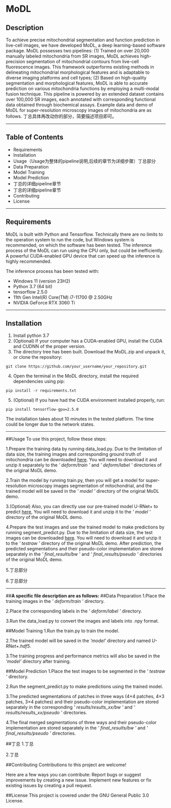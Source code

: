 
# **MoDL**
## Description
To achieve precise mitochondrial segmentation and function prediction in live-cell images, we have developed MoDL,
a deep learning-based software package. MoDL possesses two pipelines: 
(1) Trained on over 20,000 manually labeled mitochondria from SR images, MoDL achieves high-precision segmentation of 
mitochondrial contours from live-cell fluorescence images. This framework outperforms existing methods in delineating 
mitochondrial morphological features and is adaptable to diverse imaging platforms and cell types; 
(2) Based on high-quality segmentation and morphological features, MoDL is able to accurate prediction on various 
mitochondria functions by employing a multi-modal fusion technique. This pipeline is powered by an extended dataset 
contains over 100,000 SR images, each annotated with corresponding functional data obtained through biochemical assays. 
Example data and demo of MoDL for super-resolution microscopy images of mitochondria are as follows.
丁总具体再改动你的部分，简要描述项目即可。

***

## Table of Contents
 * Requirements
 * Installation
 * Usage（Usage为整体的pipeline说明,后续的章节为详细步骤）丁总部分
 * Data Preparation
 * Model Training
 * Model Prediction
 * 丁总的详细pipeline章节
 * 丁总的详细pipeline章节
 * Contributing
 * License

***

## Requirements

MoDL is built with Python and Tensorflow. Technically there are no limits to the operation system to run the code, 
but Windows system is recommended, on which the software has been tested. The inference process of the MoDL can 
run using the CPU only, but could be inefficiently. A powerful CUDA-enabled GPU device that can speed up the 
inference is highly recommended.

The inference process has been tested with:

 * Windows 11 (version 23H2)
 * Python 3.7 (64 bit)
 * tensorflow 2.5.0
 * 11th Gen Intel(R) Core(TM) i7-11700 @ 2.50GHz
 * NVIDIA GeForce RTX 3060 Ti

***

## Installation

1. Install python 3.7 
2. (Optional) If your computer has a CUDA-enabled GPU, install the CUDA and CUDNN of the proper version.
3. The directory tree has been built. Download the MoDL.zip and unpack it, or clone the repository:
```
git clone https://github.com/your_username/your_repository.git 
```

4. Open the terminal in the MoDL directory, install the required dependencies using pip:

```
pip install -r requirements.txt
```

5. (Optional) If you have had the CUDA environment installed properly, run:

```
pip install tensorflow-gpu=2.5.0
```

The installation takes about 10 minutes in the tested platform. The time could be longer due to the network states.

*** 

##Usage
To use this project, follow these steps:

1.Prepare the training data by running data_load.py. Due to the limitation of data size, the training images and 
corresponding ground truth of mitochondria can be downloaded [here](丁总训练集512大小的train原图和label标签的链接地址). 
You will need to download it and unzip it separately to the *' deform/train '* and *' deform/label '* directories 
of the original MoDL demo.

2.Train the model by running train.py, then you will get a model for super-resolution microscopy images segmentation of
mitochondrial, and the trained model will be saved in the *' model '* directory of the original MoDL demo.

3.(Optional) Also, you can directly use our pre-trained model U-RNet+ to predict [here](丁总预训练模型链接地址), You will 
need to download it and unzip it to the *' model '* directory of the original MoDL demo.

4.Prepare the test images and use the trained model to make predictions by running segment_predict.py. Due to the 
limitation of data size, the test images can be downloaded [here](丁总测试集2048大小的原图链接地址). You will need to 
download it and unzip it to the *' testraw '* directory of the original MoDL demo. After prediction, the predicted 
segmentations and their pseudo-color implementation are stored separately in the *' final_results/bw '* and 
*' final_results/pseudo '* directories of the original MoDL demo.

5.丁总部分

6.丁总部分

***
##**A specific file description are as follows:**
##Data Preparation
1.Place the training images in the *' deform/train '* directory. 

2.Place the corresponding labels in the *' deform/label '* directory.

3.Run the data_load.py to convert the images and labels into .npy format.


##Model Training
1.Run the train.py to train the model.

2.The trained model will be saved in the *'model'* directory and named *U-RNet+.hdf5*.

3.The training progress and performance metrics will also be saved in the *'model'* directory after training.


##Model Prediction
1.Place the test images to be segmented in the *' testraw '* directory.

2.Run the segment_predict.py to make predictions using the trained model.

3.The predicted segmentations of patches in three ways (4×4 patches, 4×3 patches, 3×4 patches) and their pseudo-color 
implementation are stored separately in the corresponding *' results/results_xx/bw '* and 
*' results/results_xx/pseudo '* directories.

4.The final merged segmentations of three ways and their pseudo-color implementation are stored separately in the 
*' final_results/bw '* and *' final_results/pseudo '* directories.

##丁总
1.丁总

2.丁总


##Contributing
Contributions to this project are welcome! 

Here are a few ways you can contribute:
Report bugs or suggest improvements by creating a new issue.
Implement new features or fix existing issues by creating a pull request.


##License
This project is covered under the GNU General Public 3.0 License.


 

